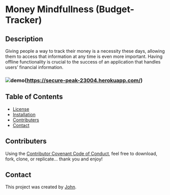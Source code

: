 # Money Mindfullness (Budget-Tracker)


## Description
Giving people a way to track their money is a necessity these days, allowing them to access that information at any time is even more important. Having offline functionality is crucial to the success of an application that handles users’ financial information.

### ![demo](file:///Users/johnthughes/Desktop/img/Screen%20Shot%202022-04-28%20at%2010.51.41%20AM.png)(https://secure-peak-23004.herokuapp.com/)


## Table of Contents
  - [License](#license)
  - [Installation](#installation)
  - [Contributers](#contributers)
  - [Contact](#contact)

## Contributers
Using the [Contributor Covenant Code of Conduct](https://www.contributor-covenant.org/version/2/0/code_of_conduct/code_of_conduct.md), feel free to download, fork, clone, or replicate... thank you and enjoy! 

## Contact
This project was created by [John](https://github.com/johnhughes814).